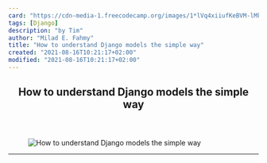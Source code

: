 ```yaml
---
card: "https://cdn-media-1.freecodecamp.org/images/1*lVq4xiiufKeBVM-lMkfp4w.jpeg"
tags: [Django]
description: "by Tim"
author: "Milad E. Fahmy"
title: "How to understand Django models the simple way"
created: "2021-08-16T10:21:17+02:00"
modified: "2021-08-16T10:21:17+02:00"
---
```

<div class="site-wrapper">
<main id="site-main" class="site-main outer">
<div class="inner">
<article class="post-full post tag-django tag-tech tag-programming tag-web-development tag-learning ">
<header class="post-full-header">
<h1 class="post-full-title">How to understand Django models the simple way</h1>
</header>
<figure class="post-full-image">
<picture>
<source media="(max-width: 700px)" sizes="1px" srcset="data:image/gif;base64,R0lGODlhAQABAIAAAAAAAP///yH5BAEAAAAALAAAAAABAAEAAAIBRAA7 1w">
<source media="(min-width: 701px)" sizes="(max-width: 800px) 400px,
(max-width: 1170px) 700px,
1400px" srcset="https://cdn-media-1.freecodecamp.org/images/1*lVq4xiiufKeBVM-lMkfp4w.jpeg 300w,
https://cdn-media-1.freecodecamp.org/images/1*lVq4xiiufKeBVM-lMkfp4w.jpeg 600w,
https://cdn-media-1.freecodecamp.org/images/1*lVq4xiiufKeBVM-lMkfp4w.jpeg 1000w,
https://cdn-media-1.freecodecamp.org/images/1*lVq4xiiufKeBVM-lMkfp4w.jpeg 2000w">
<img onerror="this.style.display='none'" src="https://cdn-media-1.freecodecamp.org/images/1*lVq4xiiufKeBVM-lMkfp4w.jpeg" alt="How to understand Django models the simple way">
</picture>
</figure>
<section class="post-full-content">
<div class="post-content medium-migrated-article">
</div>
<hr>
</section>
</article>
</div>
</main>
</div>
<!-- Google Tag Manager (noscript) -->
<!-- End Google Tag Manager (noscript) -->
